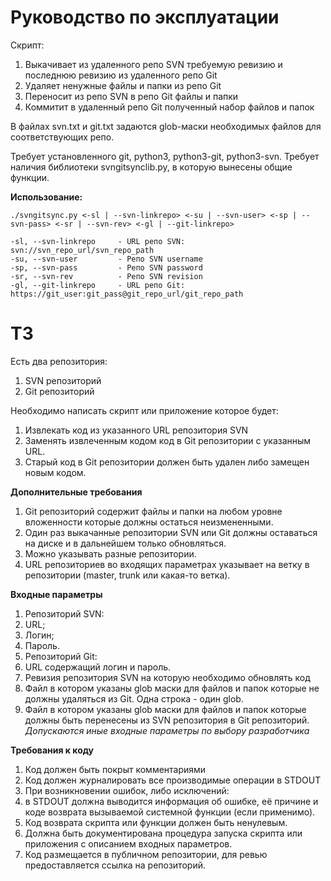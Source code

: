 # Руководство по эксплуатации

Скрипт:
1. Выкачивает из удаленного репо SVN требуемую ревизию и последнюю ревизию из удаленного репо Git
2. Удаляет ненужные файлы и папки из репо Git
3. Переносит из репо SVN в репо Git файлы и папки
4. Коммитит в удаленный репо Git полученный набор файлов и папок

В файлах svn.txt и git.txt задаются glob-маски необходимых файлов для соответствующих репо.

Требует установленного git, python3, python3-git, python3-svn. Требует наличия библиотеки svngitsynclib.py, в которую вынесены общие функции.

**Использование:**
```
./svngitsync.py <-sl | --svn-linkrepo> <-su | --svn-user> <-sp | --svn-pass> <-sr | --svn-rev> <-gl | --git-linkrepo>

-sl, --svn-linkrepo     - URL репо SVN: svn://svn_repo_url/svn_repo_path
-su, --svn-user         - Репо SVN username
-sp, --svn-pass         - Репо SVN password
-sr, --svn-rev          - Репо SVN revision
-gl, --git-linkrepo     - URL репо Git: https://git_user:git_pass@git_repo_url/git_repo_path
```
# ТЗ
Есть два репозитория:
1. SVN репозиторий
2. Git репозиторий

Необходимо написать скрипт или приложение которое будет:
1. Извлекать код из указанного URL репозитория SVN
2. Заменять извлеченным кодом код в Git репозитории с указанным URL.
  1. Старый код в Git репозитории должен быть удален либо замещен новым кодом.

**Дополнительные требования**
1. Git репозиторий содержит файлы и папки на любом уровне вложенности которые должны остаться неизмененными.
2. Один раз выкачанные репозитории SVN или Git должны оставаться на диске и в дальнейшем только обновляться.
3. Можно указывать разные репозитории.
4. URL репозиториев во входящих параметрах указывает на ветку в репозитории (master, trunk или какая-то ветка).

**Входные параметры**
1. Репозиторий SVN:
  1. URL;
  2. Логин;
  3. Пароль.
2. Репозиторий Git:
  1. URL содержащий логин и пароль.
3. Ревизия репозитория SVN на которую необходимо обновлять код
4. Файл в котором указаны glob маски для файлов и папок которые не должны удаляться из Git. Одна строка - один glob.
5. Файл в котором указаны glob маски для файлов и папок которые должны быть перенесены из SVN репозитория в Git репозиторий.
_Допускаются иные входные параметры по выбору разработчика_

**Требования к коду**
1. Код должен быть покрыт комментариями
2. Код должен журналировать все производимые операции в STDOUT
3. При возникновении ошибок, либо исключений:
  1. в STDOUT должна выводится информация об ошибке, её причине и коде возврата вызываемой системной функции (если применимо).
  2. Код возврата скрипта или функции должен быть ненулевым.
4. Должна быть документирована процедура запуска скрипта или приложения с описанием входных параметров.
5. Код размещается в публичном репозитории, для ревью предоставляется ссылка на репозиторий.
